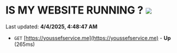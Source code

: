 # IS MY WEBSITE RUNNING ? [![](https://img.shields.io/static/v1?label=Sponsor&message=%E2%9D%A4&logo=GitHub&color=%23fe8e86)](https://github.com/sponsors/Youssef-Lehmam)

Last updated: **4/4/2025, 4:48:47 AM**

- `GET` [https://youssefservice.me](https://youssefservice.me) - **Up** (265ms)
